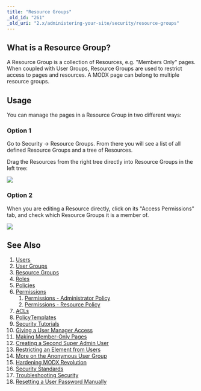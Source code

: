 ```yaml
---
title: "Resource Groups"
_old_id: "261"
_old_uri: "2.x/administering-your-site/security/resource-groups"
---
```


## What is a Resource Group? 

A Resource Group is a collection of Resources, e.g. "Members Only" pages. When coupled with User Groups, Resource Groups are used to restrict access to pages and resources. A MODX page can belong to multiple resource groups.

## Usage 

You can manage the pages in a Resource Group in two different ways:

### Option 1 

Go to Security -> Resource Groups. From there you will see a list of all defined Resource Groups and a tree of Resources.

Drag the Resources from the right tree directly into Resource Groups in the left tree:

![](/download/attachments/18678088/drag-resource-into-group1.png?version=1&modificationDate=1268849238000)

### Option 2 

When you are editing a Resource directly, click on its "Access Permissions" tab, and check which Resource Groups it is a member of.

![](/download/attachments/18678088/resource_groups_edit.jpg?version=1&modificationDate=1271555832000)

## See Also 

1. [Users](administering-your-site/security/users)
2. [User Groups](administering-your-site/security/user-groups)
3. [Resource Groups](administering-your-site/security/resource-groups)
4. [Roles](administering-your-site/security/roles)
5. [Policies](administering-your-site/security/policies)
  1. [Permissions](administering-your-site/security/policies/permissions)
      1. [Permissions - Administrator Policy](administering-your-site/security/policies/permissions/permissions-administrator-policy)
      2. [Permissions - Resource Policy](administering-your-site/security/policies/permissions/permissions-resource-policy)
  2. [ACLs](administering-your-site/security/policies/acls)
  3. [PolicyTemplates](administering-your-site/security/policies/policytemplates)
6. [Security Tutorials](administering-your-site/security/security-tutorials)
  1. [Giving a User Manager Access](administering-your-site/security/security-tutorials/giving-a-user-manager-access)
  2. [Making Member-Only Pages](administering-your-site/security/security-tutorials/making-member-only-pages)
  3. [Creating a Second Super Admin User](administering-your-site/security/security-tutorials/creating-a-second-super-admin-user)
  4. [Restricting an Element from Users](administering-your-site/security/security-tutorials/restricting-an-element-from-users)
  5. [More on the Anonymous User Group](administering-your-site/security/security-tutorials/more-on-the-anonymous-user-group)
7. [Hardening MODX Revolution](administering-your-site/security/hardening-modx-revolution)
8. [Security Standards](administering-your-site/security/security-standards)
9. [Troubleshooting Security](building-sites/client-proofing/security/troubleshooting-security)
  1. [Resetting a User Password Manually](building-sites/client-proofing/security/troubleshooting-security/resetting-a-user-password-manually)